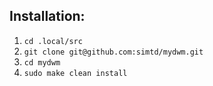 ## Installation:
1) `cd .local/src`
2) `git clone git@github.com:simtd/mydwm.git`
3) `cd mydwm`
4) `sudo make clean install`